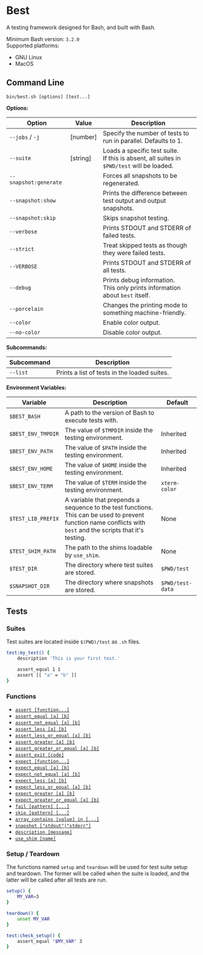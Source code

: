 # Best
A testing framework designed for Bash, and built with Bash.

Minimum Bash version: `3.2.0`  
Supported platforms:
 - GNU Linux
 - MacOS


## Command Line

```shell
bin/best.sh [options] [test...]
```

**Options:**

| Option                | Value      | Description                                                  |
| --------------------- | ---------- | ------------------------------------------------------------ |
| `--jobs` / `-j`       | \[number\] | Specify the number of tests to run in parallel. Defaults to 1. |
| `--suite`             | \[string\] | Loads a specific test suite.<br />If this is absent, all suites in `$PWD/test` will be loaded. |
| `--snapshot:generate` |            | Forces all snapshots to be regenerated.                      |
| `--snapshot:show`     |            | Prints the difference between test output and output snapshots. |
| `--snapshot:skip`     |            | Skips snapshot testing.                                      |
| `--verbose`           |            | Prints STDOUT and STDERR of failed tests.                    |
| `--strict`            |            | Treat skipped tests as though they were failed tests.        |
| `--VERBOSE`           |            | Prints STDOUT and STDERR of all tests.                       |
| `--debug`             |            | Prints debug information.<br />This only prints information about `best` itself. |
| `--porcelain`         |            | Changes the printing mode to something machine-friendly.     |
| `--color`             |            | Enable color output.                                         |
| `--no-color`          |            | Disable color output.                                        |

**Subcommands:**

| Subcommand | Description                                  |
| ---------- | -------------------------------------------- |
| `--list`   | Prints a list of tests in the loaded suites. |

**Environment Variables:**

| Variable           | Description                                                  | Default          |
| ------------------ | ------------------------------------------------------------ | ---------------- |
| `$BEST_BASH`       | A path to the version of Bash to execute tests with.         |                  |
| `$BEST_ENV_TMPDIR` | The value of `$TMPDIR` inside the testing environment.       | Inherited        |
| `$BEST_ENV_PATH`   | The value of `$PATH` inside the testing environment.         | Inherited        |
| `$BEST_ENV_HOME`   | The value of `$HOME` inside the testing environment.         | Inherited        |
| `$BEST_ENV_TERM`   | The value of `$TERM` inside the testing environment.         | `xterm-color`    |
| `$TEST_LIB_PREFIX` | A variable that prepends a sequence to the test functions. This can be used to prevent function name conflicts with `best` and the scripts that it's testing. | None             |
| `$TEST_SHIM_PATH`  | The path to the shims loadable by `use_shim`.                | None             |
| `$TEST_DIR`        | The directory where test suites are stored.                  | `$PWD/test`      |
| `$SNAPSHOT_DIR`    | The directory where snapshots are stored.                    | `$PWD/test-data` |






## Tests

### Suites

Test suites are located inside `$(PWD)/test` as `.sh` files.

```bash
test:my_test() {
    description 'This is your first test.'

    assert_equal 1 1
    assert [[ "a" = "b" ]]
}
```



### Functions

- [`assert [function...]`](docs/fn_assert.md)
- [`assert_equal [a] [b]`](docs/fn_assert_equal.md)
- [`assert_not_equal [a] [b]`](docs/fn_assert_not_equal.md)
- [`assert_less [a] [b]`](docs/fn_assert_less.md)
- [`assert_less_or_equal [a] [b]`](docs/fn_assert_less_or_equal.md)
- [`assert_greater [a] [b]`](docs/fn_assert_greater.md)
- [`assert_greater_or_equal [a] [b]`](docs/fn_assert_greater_or_equal.md)
- [`assert_exit [code]`](docs/fn_assert_exit.md)
- [`expect [function...]`](docs/fn_expect.md)
- [`expect_equal [a] [b]`](docs/fn_expect_equal.md)
- [`expect_not_equal [a] [b]`](docs/fn_expect_not_equal.md)
- [`expect_less [a] [b]`](docs/fn_expect_less.md)
- [`expect_less_or_equal [a] [b]`](docs/fn_expect_less_or_equal.md)
- [`expect_greater [a] [b]`](docs/fn_expect_greater.md)
- [`expect_greater_or_equal [a] [b]`](docs/fn_expect_greater_or_equal.md)
- [`fail [pattern] [...]`](docs/fn_fail.md)
- [`skip [pattern] [...]`](docs/fn_skip.md)
- [`array_contains [value] in [...]`](docs/fn_assert.md)
- [`snapshot ["stdout"|"stderr"]`](docs/fn_snapshot.md)
- [`description [message]`](docs/fn_description.md)
- [`use_shim [name]`](docs/fn_use_shim.md)



### Setup / Teardown

The functions named `setup` and `teardown` will be used for test suite setup and teardown.
The former will be called when the suite is loaded, and the latter will be called after all tests are run.

```bash
setup() {
    MY_VAR=3
}

teardown() {
    unset MY_VAR
}

test:check_setup() {
    assert_equal "$MY_VAR" 3
}
```

